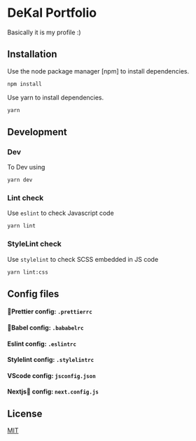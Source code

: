 # DeKal Portfolio

Basically it is my profile :)

## Installation

Use the node package manager [npm] to install dependencies.

```bash
npm install
```
Use yarn to install dependencies.
```bash
yarn
```


## Development
### Dev
To Dev using
```bash
yarn dev
```
### Lint check
Use `eslint` to check Javascript code
```bash
yarn lint
```
### StyleLint check
Use `stylelint` to check SCSS embedded in JS code
```bash
yarn lint:css
```
## Config files
#### Prettier config: `.prettierrc`
#### Babel config: `.bababelrc`
#### Eslint config: `.eslintrc`
#### Stylelint config: `.stylelintrc`
#### VScode config: `jsconfig.json`
#### Nextjs config: `next.config.js`

## License
[MIT](https://choosealicense.com/licenses/mit/)